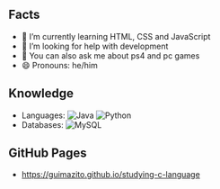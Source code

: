 ## Facts

- 🌱 I’m currently learning HTML, CSS and JavaScript
- 🤔 I’m looking for help with development
- 💬 You can also ask me about ps4 and pc games
- 😄 Pronouns: he/him

## Knowledge
- Languages: 
![Java](https://img.shields.io/badge/-java-007396?style=flat&logo=java)
![Python](https://img.shields.io/badge/-Python-3776AB?style=flat&logo=Python&logoColor=white)
- Databases: 
![MySQL](https://img.shields.io/badge/-MySQL-4479A1?style=flat&logo=mysql&logoColor=white)

## GitHub Pages
- https://guimazito.github.io/studying-c-language
